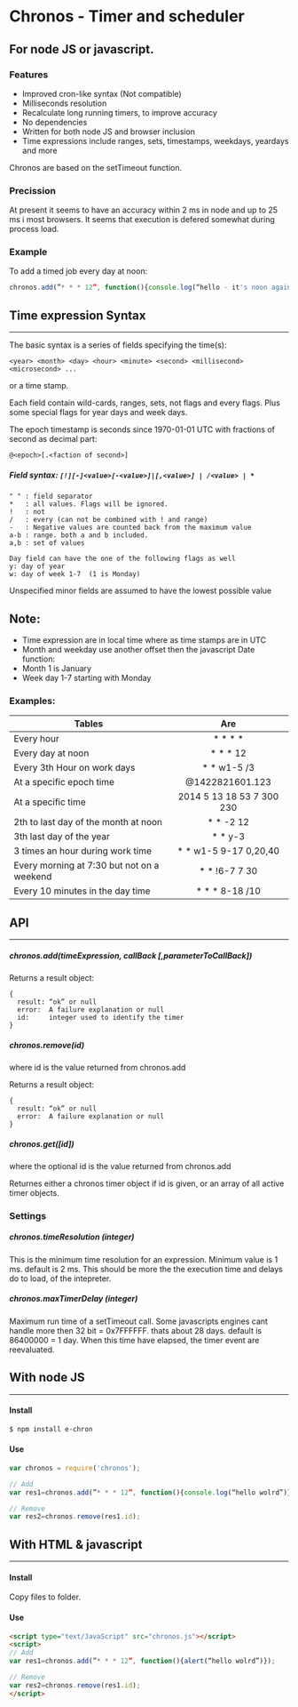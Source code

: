 # Chronos - Timer and scheduler
## For node JS or javascript.

### Features
* Improved cron-like syntax (Not compatible)
* Milliseconds resolution
* Recalculate long running timers, to improve accuracy
* No dependencies
* Written for both node JS and browser inclusion
* Time expressions include ranges, sets, timestamps, weekdays, yeardays and more 

Chronos are based on the setTimeout function. 

### Precission
At present it seems to have an accuracy within 2 ms in node and up to 25 ms i most browsers.
It seems that execution is defered somewhat during process load.


### Example
To add a timed job every day at noon:

```javascript
chronos.add(”* * * 12”, function(){console.log(“hello - it's noon again”)});
```

## Time expression Syntax
---
The basic syntax is a series of fields specifying the time(s):

 `<year> <month> <day> <hour> <minute> <second> <millisecond> <microsecond> ...`

or a time stamp.

Each field contain wild-cards, ranges, sets, not flags and every flags. Plus some special flags for year days and week days.

The epoch timestamp is seconds since 1970-01-01 UTC with fractions of second as decimal part:

	@<epoch>[.<faction of second>]

##### Field syntax: 	`[!][-]<value>[-<value>]|[,<value>] | /<value> | *`
```
" " : field separator
*   : all values. Flags will be ignored.
!   : not
/   : every (can not be combined with ! and range)
-   : Negative values are counted back from the maximum value
a-b : range. both a and b included.
a,b : set of values

Day field can have the one of the following flags as well
y: day of year
w: day of week 1-7  (1 is Monday)
```
Unspecified minor fields are assumed to have the lowest possible value

## Note: 
- Time expression are in local time where as time stamps are in UTC
- Month and weekday use another offset then the javascript Date function:
- Month 1 is January 
- Week day 1-7 starting with Monday 

 
### Examples:
| Tables        | Are           |
| ------------- |:-------------:|
| Every hour|  * * * *|
| Every day at noon| * * * 12
| Every 3th Hour on work days| * * w1-5 /3
| At a specific epoch time|@1422821601.123  
| At a specific time| 2014 5 13 18 53 7 300 230
| 2th to last day of the month at noon| * * -2 12
| 3th last day of the year| * * y-3
| 3 times an hour during work time| * * w1-5 9-17 0,20,40
| Every morning at 7:30 but not on a weekend| * * !6-7 7 30  
| Every 10 minutes in the day time|  * * * 8-18 /10


## API
---
##### chronos.add(timeExpression, callBack [,parameterToCallBack])

Returns a result object:
```
{
  result: “ok” or null
  error:  A failure explanation or null
  id:	  integer used to identify the timer
}
```


##### chronos.remove(id)
where id is the value returned from chronos.add

Returns a result object:
```
{
  result: “ok” or null
  error:  A failure explanation or null
}
```


##### chronos.get([id])
where the optional id is the value returned from chronos.add

Returnes either a chronos timer object if id is given, or an array of all active timer objects.


### Settings
##### chronos.timeResolution (integer)
This is the minimum time resolution for an expression. Minimum value is 1 ms. default is 2 ms.
This should be more the the execution time and delays do to load, of the intepreter. 

##### chronos.maxTimerDelay (integer)
Maximum run time of a setTimeout call. Some javascripts engines cant handle more then 32 bit = 0x7FFFFFF. thats about 28 days. default is 86400000 = 1 day.
When this time have elapsed, the timer event are reevaluated.


## With node JS
---
#### Install
```bash
$ npm install e-chron
```
#### Use
```js
var chronos = require('chronos');

// Add
var res1=chronos.add(”* * * 12”, function(){console.log(“hello wolrd”)});

// Remove
var res2=chronos.remove(res1.id);
```


## With HTML & javascript
---
#### Install
Copy files to folder.

#### Use
```html
<script type="text/JavaScript" src="chronos.js"></script>
<script>
// Add
var res1=chronos.add(”* * * 12”, function(){alert(“hello wolrd”)});

// Remove
var res2=chronos.remove(res1.id);
</script>
```
